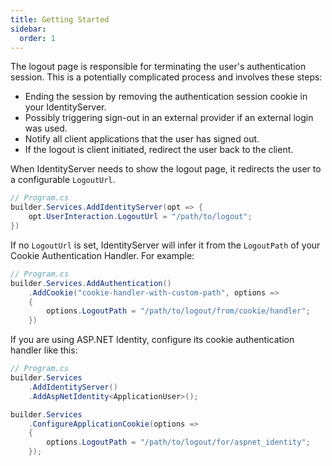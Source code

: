 ```yaml
---
title: Getting Started
sidebar:
  order: 1
---
```


The logout page is responsible for terminating the user's authentication session.
This is a potentially complicated process and involves these steps:

* Ending the session by removing the authentication session cookie in your IdentityServer.
* Possibly triggering sign-out in an external provider if an external login was used.
* Notify all client applications that the user has signed out.
* If the logout is client initiated, redirect the user back to the client.

When IdentityServer needs to show the logout page, it redirects the user to a configurable
`LogoutUrl`.

```cs
// Program.cs
builder.Services.AddIdentityServer(opt => {
    opt.UserInteraction.LogoutUrl = "/path/to/logout";
})
```

If no `LogoutUrl` is set, IdentityServer will infer it from the `LogoutPath` of your Cookie
Authentication Handler. For example:

```cs
// Program.cs
builder.Services.AddAuthentication()
    .AddCookie("cookie-handler-with-custom-path", options => 
    {
        options.LogoutPath = "/path/to/logout/from/cookie/handler";
    })
```

If you are using ASP.NET Identity, configure its cookie authentication handler like this:

```cs
// Program.cs
builder.Services
    .AddIdentityServer()
    .AddAspNetIdentity<ApplicationUser>();

builder.Services
    .ConfigureApplicationCookie(options => 
    {
        options.LogoutPath = "/path/to/logout/for/aspnet_identity";
    });
```